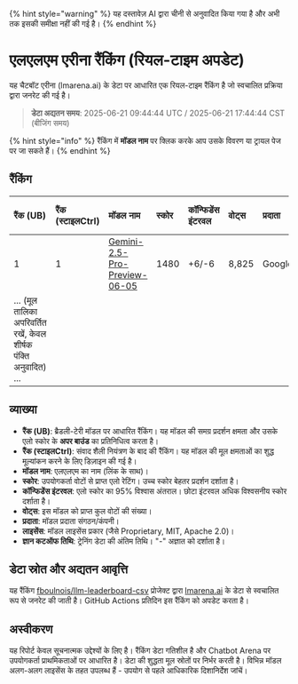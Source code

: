 
{% hint style="warning" %}
यह दस्तावेज़ AI द्वारा चीनी से अनुवादित किया गया है और अभी तक इसकी समीक्षा नहीं की गई है।
{% endhint %}

# एलएलएम एरीना रैंकिंग (रियल-टाइम अपडेट)

यह चैटबॉट एरीना (lmarena.ai) के डेटा पर आधारित एक रियल-टाइम रैंकिंग है जो स्वचालित प्रक्रिया द्वारा जनरेट की गई है।

> **डेटा अद्यतन समय**: 2025-06-21 09:44:44 UTC / 2025-06-21 17:44:44 CST (बीजिंग समय)

{% hint style="info" %}
रैंकिंग में **मॉडल नाम** पर क्लिक करके आप उसके विवरण या ट्रायल पेज पर जा सकते हैं।
{% endhint %}

## रैंकिंग

| रैंक (UB) | रैंक (स्टाइलCtrl) | मॉडल नाम                                                                                                                                       | स्कोर | कॉन्फिडेंस इंटरवल | वोट्स     | प्रदाता               | लाइसेंस               | ज्ञान कटऑफ तिथि |
|:---------|:---------------|:---------------------------------------------------------------------------------------------------------------------------------------------|:-----|:---------------|:---------|:---------------------|:---------------------|:-------------|
| 1        | 1              | [Gemini-2.5-Pro-Preview-06-05](http://aistudio.google.com/app/prompts/new_chat?model=gemini-2.5-pro-preview-06-05)                          | 1480 | +6/-6          | 8,825    | Google               | Proprietary          | -            |
| ... (मूल तालिका अपरिवर्तित रखें, केवल शीर्षक पंक्ति अनुवादित) ... |

## व्याख्या

- **रैंक (UB)**: ब्रैडली-टेरी मॉडल पर आधारित रैंकिंग। यह मॉडल की समग्र प्रदर्शन क्षमता और उसके एलो स्कोर के **अपर बाउंड** का प्रतिनिधित्व करता है।
- **रैंक (स्टाइलCtrl)**: संवाद शैली नियंत्रण के बाद की रैंकिंग। यह मॉडल की मूल क्षमताओं का शुद्ध मूल्यांकन करने के लिए डिज़ाइन की गई है।
- **मॉडल नाम**: एलएलएम का नाम (लिंक के साथ)।
- **स्कोर**: उपयोगकर्ता वोटों से प्राप्त एलो रेटिंग। उच्च स्कोर बेहतर प्रदर्शन दर्शाता है।
- **कॉन्फिडेंस इंटरवल**: एलो स्कोर का 95% विश्वास अंतराल। छोटा इंटरवल अधिक विश्वसनीय स्कोर दर्शाता है।
- **वोट्स**: इस मॉडल को प्राप्त कुल वोटों की संख्या।
- **प्रदाता**: मॉडल प्रदाता संगठन/कंपनी।
- **लाइसेंस**: मॉडल लाइसेंस प्रकार (जैसे Proprietary, MIT, Apache 2.0)।
- **ज्ञान कटऑफ तिथि**: ट्रेनिंग डेटा की अंतिम तिथि। "-" अज्ञात को दर्शाता है।

## डेटा स्रोत और अद्यतन आवृत्ति

यह रैंकिंग [fboulnois/llm-leaderboard-csv](https://github.com/fboulnois/llm-leaderboard-csv) प्रोजेक्ट द्वारा [lmarena.ai](https://lmarena.ai/) के डेटा से स्वचालित रूप से जनरेट की जाती है। GitHub Actions प्रतिदिन इस रैंकिंग को अपडेट करता है।

## अस्वीकरण

यह रिपोर्ट केवल सूचनात्मक उद्देश्यों के लिए है। रैंकिंग डेटा गतिशील है और Chatbot Arena पर उपयोगकर्ता प्राथमिकताओं पर आधारित है। डेटा की शुद्धता मूल स्रोतों पर निर्भर करती है। विभिन्न मॉडल अलग-अलग लाइसेंस के तहत उपलब्ध हैं - उपयोग से पहले आधिकारिक दिशानिर्देश जांचें।